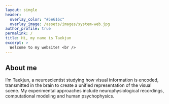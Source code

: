 ```yaml
---
layout: single
header:
  overlay_color: "#5e616c"
  overlay_image: /assets/images/system-web.jpg
author_profile: true
permalink: /
title: Hi, my name is Taekjun
excerpt: >
  Welcome to my website! <br />
---
```


## About me
I’m Taekjun, a neuroscientist studying how visual information is encoded, transmitted in the brain to create a unified representation of the visual scene.
My experimental approaches include neurophysiological recordings, computational modeling and human psychophysics. 
